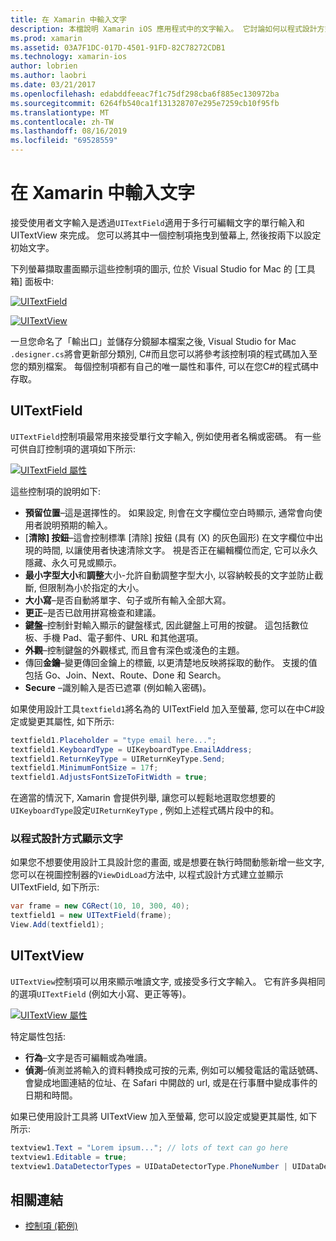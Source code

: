 ```yaml
---
title: 在 Xamarin 中輸入文字
description: 本檔說明 Xamarin iOS 應用程式中的文字輸入。 它討論如何以程式設計方式和 iOS 設計工具來使用 UITextField 和 UITextVIew。
ms.prod: xamarin
ms.assetid: 03A7F1DC-017D-4501-91FD-82C78272CDB1
ms.technology: xamarin-ios
author: lobrien
ms.author: laobri
ms.date: 03/21/2017
ms.openlocfilehash: edabddfeeac7f1c75df298cba6f885ec130972ba
ms.sourcegitcommit: 6264fb540ca1f131328707e295e7259cb10f95fb
ms.translationtype: MT
ms.contentlocale: zh-TW
ms.lasthandoff: 08/16/2019
ms.locfileid: "69528559"
---
```

# <a name="text-input-in-xamarinios"></a>在 Xamarin 中輸入文字

接受使用者文字輸入是透過`UITextField`適用于多行可編輯文字的單行輸入和 UITextView 來完成。 您可以將其中一個控制項拖曳到螢幕上, 然後按兩下以設定初始文字。

下列螢幕擷取畫面顯示這些控制項的圖示, 位於 Visual Studio for Mac 的 [工具箱] 面板中:

 [![](text-input-images/image11a.png "UITextField")](text-input-images/image11a.png#lightbox)

 [![](text-input-images/image13a.png "UITextView")](text-input-images/image13a.png#lightbox)

一旦您命名了「輸出口」並儲存分鏡腳本檔案之後, Visual Studio for Mac `.designer.cs`將會更新部分類別, C#而且您可以將參考該控制項的程式碼加入至您的類別檔案。 每個控制項都有自己的唯一屬性和事件, 可以在您C#的程式碼中存取。

 <a name="UITextField" />


## <a name="uitextfield"></a>UITextField

`UITextField`控制項最常用來接受單行文字輸入, 例如使用者名稱或密碼。 有一些可供自訂控制項的選項如下所示:

 [![](text-input-images/image15a.png "UITextField 屬性")](text-input-images/image15a.png#lightbox)

這些控制項的說明如下:

- **預留位置**–這是選擇性的。 如果設定, 則會在文字欄位空白時顯示, 通常會向使用者說明預期的輸入。
- [**清除] 按鈕**–這會控制標準 [清除] 按鈕 (具有 (X) 的灰色圓形) 在文字欄位中出現的時間, 以讓使用者快速清除文字。 視是否正在編輯欄位而定, 它可以永久隱藏、永久可見或顯示。
- **最小字型大小**和**調整**大小-允許自動調整字型大小, 以容納較長的文字並防止截斷, 但限制為小於指定的大小。
- **大小寫**–是否自動將單字、句子或所有輸入全部大寫。
- **更正**–是否已啟用拼寫檢查和建議。
- **鍵盤**–控制針對輸入顯示的鍵盤樣式, 因此鍵盤上可用的按鍵。 這包括數位板、手機 Pad、電子郵件、URL 和其他選項。
- **外觀**–控制鍵盤的外觀樣式, 而且會有深色或淺色的主題。
- 傳回**金鑰**–變更傳回金鑰上的標籤, 以更清楚地反映將採取的動作。 支援的值包括 Go、Join、Next、Route、Done 和 Search。
- **Secure** –識別輸入是否已遮罩 (例如輸入密碼)。


如果使用設計工具`textfield1`將名為的 UITextField 加入至螢幕, 您可以在中C#設定或變更其屬性, 如下所示:

```csharp
textfield1.Placeholder = "type email here...";
textfield1.KeyboardType = UIKeyboardType.EmailAddress;
textfield1.ReturnKeyType = UIReturnKeyType.Send;
textfield1.MinimumFontSize = 17f;
textfield1.AdjustsFontSizeToFitWidth = true;
```

在適當的情況下, Xamarin 會提供列舉, 讓您可以輕鬆地選取您想要的`UIKeyboardType`設定`UIReturnKeyType` , 例如上述程式碼片段中的和。

### <a name="display-text-programmatically"></a>以程式設計方式顯示文字

如果您不想要使用設計工具設計您的畫面, 或是想要在執行時間動態新增一些文字, 您可以在視圖控制器的`ViewDidLoad`方法中, 以程式設計方式建立並顯示 UITextField, 如下所示:

```csharp
var frame = new CGRect(10, 10, 300, 40);
textfield1 = new UITextField(frame);
View.Add(textfield1);
```

 <a name="UITextView" />


## <a name="uitextview"></a>UITextView

`UITextView`控制項可以用來顯示唯讀文字, 或接受多行文字輸入。 它有許多與相同的選項`UITextField` (例如大小寫、更正等等)。

 [![](text-input-images/image16a.png "UITextView 屬性")](text-input-images/image16a.png#lightbox)

特定屬性包括:

- **行為**–文字是否可編輯或為唯讀。
- **偵測**–偵測並將輸入的資料轉換成可按的元素, 例如可以觸發電話的電話號碼、會變成地圖連結的位址、在 Safari 中開啟的 url, 或是在行事曆中變成事件的日期和時間。


如果已使用設計工具將 UITextView 加入至螢幕, 您可以設定或變更其屬性, 如下所示:

```csharp
textview1.Text = "Lorem ipsum..."; // lots of text can go here
textview1.Editable = true;
textview1.DataDetectorTypes = UIDataDetectorType.PhoneNumber | UIDataDetectorType.Link;
```



## <a name="related-links"></a>相關連結

- [控制項 (範例)](https://docs.microsoft.com/samples/xamarin/ios-samples/controls)
